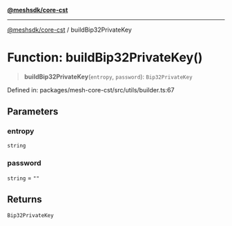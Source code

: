 [**@meshsdk/core-cst**](../README.md)

***

[@meshsdk/core-cst](../globals.md) / buildBip32PrivateKey

# Function: buildBip32PrivateKey()

> **buildBip32PrivateKey**(`entropy`, `password`): `Bip32PrivateKey`

Defined in: packages/mesh-core-cst/src/utils/builder.ts:67

## Parameters

### entropy

`string`

### password

`string` = `""`

## Returns

`Bip32PrivateKey`
